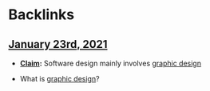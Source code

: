 
# Backlinks
## [January 23rd, 2021](<January 23rd, 2021.md>)
- **[Claim](<Claim.md>):** Software design mainly involves [graphic design](<graphic design.md>)

- What is [graphic design](<graphic design.md>)?

